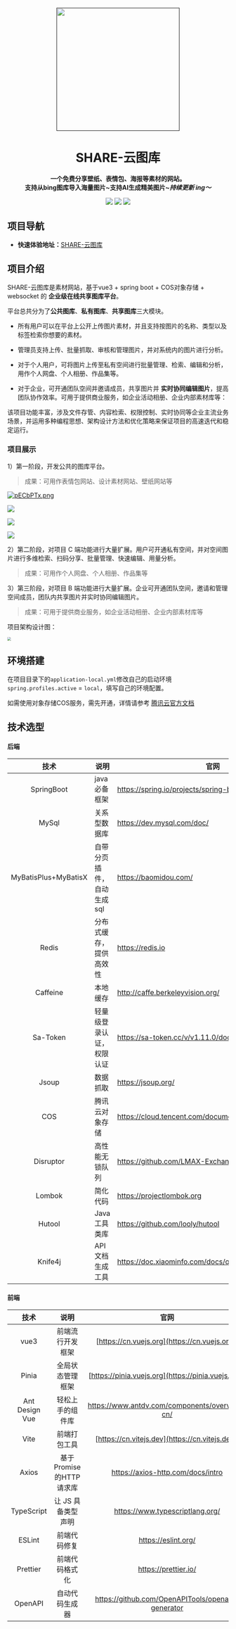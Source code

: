 

<p align="center">
    <a href="" target="_blank">
      <img src="https://s21.ax1x.com/2025/01/09/pECWXWR.png" width="280px"/>
    </a>
</p>



<h1 align="center">SHARE-云图库</h1>
<p align="center"><strong>一个免费分享壁纸、表情包、海报等素材的网站。<br>支持从bing图库导入海量图片~支持AI生成精美图片~<em>持续更新 ing～</em></strong></p>

<div align="center">
    <a href="https://github.com/Kevin112-zou/cloud-picture"><img src="https://img.shields.io/badge/github-项目地址-yellow.svg?style=plasticr"></a>
    <a href="https://github.com/Kevin112-zou/cloud-picture"><img src="https://img.shields.io/badge/码云-项目地址-orange.svg?style=plasticr"></a>
    <a href="https://github.com/Kevin112-zou/cloud-picture"><img src="https://img.shields.io/badge/前端-项目地址-blueviolet.svg?style=plasticr"></a>
</div>




## 项目导航

- **快速体验地址：**[SHARE-云图库]()

## 项目介绍

SHARE-云图库是素材网站，基于vue3 + spring boot + COS对象存储 + websocket 的 **企业级在线共享图库平台**。

平台总共分为了**公共图库**、**私有图库**、**共享图库**三大模块。

- 所有用户可以在平台上公开上传图片素材，并且支持按图片的名称、类型以及标签检索你想要的素材。

- 管理员支持上传、批量抓取、审核和管理图片，并对系统内的图片进行分析。

- 对于个人用户，可将图片上传至私有空间进行批量管理、检索、编辑和分析，用作个人网盘、个人相册、作品集等。

- 对于企业，可开通团队空间并邀请成员，共享图片并 **实时协同编辑图片**，提高团队协作效率。可用于提供商业服务，如企业活动相册、企业内部素材库等：

该项目功能丰富，涉及文件存管、内容检索、权限控制、实时协同等企业主流业务场景，并运用多种编程思想、架构设计方法和优化策略来保证项目的高速迭代和稳定运行。


### 项目展示


1）第一阶段，开发公共的图库平台。

> 成果：可用作表情包网站、设计素材网站、壁纸网站等

[![pECbPTx.png](https://s21.ax1x.com/2025/01/10/pECbPTx.png)](https://imgse.com/i/pECbPTx)

![](https://s21.ax1x.com/2025/01/10/pECbFk6.png)

![](https://s21.ax1x.com/2025/01/10/pECbktK.png)

![](https://s21.ax1x.com/2025/01/10/pECbAfO.png)

2）第二阶段，对项目 C 端功能进行大量扩展。用户可开通私有空间，并对空间图片进行多维检索、扫码分享、批量管理、快速编辑、用量分析。

> 成果：可用作个人网盘、个人相册、作品集等

3）第三阶段，对项目 B 端功能进行大量扩展。企业可开通团队空间，邀请和管理空间成员，团队内共享图片并实时协同编辑图片。

> 成果：可用于提供商业服务，如企业活动相册、企业内部素材库等

项目架构设计图：


<img src="https://pic.yupi.icu/1/1732691889100-e562c709-cffa-477d-9329-1dc5ac1d35c8-20241204144304741-20241204145344935-20241204145354234.png" style="zoom:50%;" />



## 环境搭建
在项目目录下的`application-local.yml`修改自己的启动环境`spring.profiles.active` = `local`，填写自己的环境配置。

如需使用对象存储COS服务，需先开通，详情请参考 [腾讯云官方文档](https://cloud.tencent.com/document/product/436/10199)


## 技术选型

#### 后端

|         技术         | 说明                      | 官网                                                 |
| :------------------: | ------------------------- | ---------------------------------------------------- |
|      SpringBoot      | java必备框架              | https://spring.io/projects/spring-boot               |
|        MySql         | 关系型数据库              | https://dev.mysql.com/doc/                           |
| MyBatisPlus+MyBatisX | 自带分页插件，自动生成sql | https://baomidou.com/                                |
|        Redis         | 分布式缓存，提供高效性    | https://redis.io                                     |
|       Caffeine       | 本地缓存                  | http://caffe.berkeleyvision.org/                     |
|       Sa-Token       | 轻量级登录认证，权限认证  | https://sa-token.cc/v/v1.11.0/doc/index.html#/       |
|        Jsoup         | 数据抓取                  | https://jsoup.org/                                   |
|         COS          | 腾讯云对象存储            | https://cloud.tencent.com/document/product/436/10199 |
|      Disruptor       | 高性能无锁队列            | https://github.com/LMAX-Exchange/disruptor           |
|        Lombok        | 简化代码                  | https://projectlombok.org                            |
|        Hutool        | Java工具类库              | https://github.com/looly/hutool                      |
|       Knife4j        | API文档生成工具           | https://doc.xiaominfo.com/docs/quick-start           |


#### 前端

|      技术      |           说明            |                        官网                         |
| :------------: | :-----------------------: | :-------------------------------------------------: |
|      vue3      |     前端流行开发框架      |    [https://cn.vuejs.org](https://cn.vuejs.org/)    |
|     Pinia      |     全局状态管理框架      | [https://pinia.vuejs.org](https://pinia.vuejs.org/) |
| Ant Design Vue |     轻松上手的组件库      |    https://www.antdv.com/components/overview-cn/    |
|      Vite      |       前端打包工具        |   [https://cn.vitejs.dev](https://cn.vitejs.dev/)   |
|     Axios      | 基于Promise 的HTTP 请求库 |          https://axios-http.com/docs/intro          |
|   TypeScript   |    让 JS 具备类型声明     |           https://www.typescriptlang.org/           |
|     ESLint     |       前端代码修复        |                 https://eslint.org/                 |
|    Prettier    |      前端代码格式化       |                https://prettier.io/                 |
|    OpenAPI     |      自动代码生成器       |  https://github.com/OpenAPITools/openapi-generator  |









